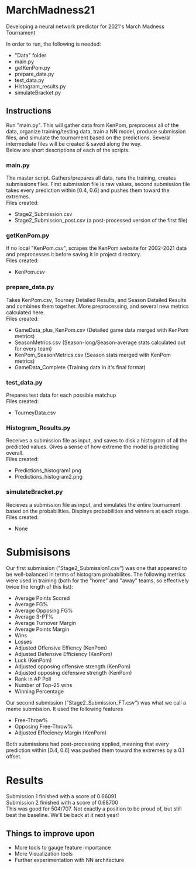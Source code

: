 # MarchMadness21
Developing a neural network predictor for 2021's March Madness Tournament

In order to run, the following is needed:
* "Data" folder
* main.py
* getKenPom.py
* prepare_data.py
* test_data.py
* Histogram_results.py
* simulateBracket.py

## Instructions
Run "main.py". This will gather data from KenPom, preprocess all of the data, organize training/testing data, train a NN model, produce submission files, and simulate the tournament based on the predictions. Several intermediate files will be created & saved along the way.
<br />Below are short descriptions of each of the scripts.

### main.py
The master script. Gathers/prepares all data, runs the training, creates submissions files. First submission file is raw values, second submission file takes every prediction within [0.4, 0.6] and pushes them toward the extremes.
<br />Files created:
* Stage2_Submission.csv
* Stage2_Submission_post.csv (a post-processed version of the first file)
### getKenPom.py
If no local "KenPom.csv", scrapes the KenPom website for 2002-2021 data and preprocesses it before saving it in project directory.
<br />Files created:
* KenPom.csv
### prepare_data.py
Takes KenPom.csv, Tourney Detailed Results, and Season Detailed Results and combines them together. More preprocessing, and several new metrics calculated here.
<br />Files created:
* GameData_plus_KenPom.csv (Detailed game data merged with KenPom metrics)
* SeasonMetrics.csv (Season-long/Season-average stats calculated out for every team)
* KenPom_SeasonMetrics.csv (Season stats merged with KenPom metrics)
* GameData_Complete (Training data in it's final format)
### test_data.py
Prepares test data for each possible matchup
<br />Files created:
* TourneyData.csv
### Histogram_Results.py
Receives a submission file as input, and saves to disk a histogram of all the predicted values. Gives a sense of how extreme the model is predicting overall.
<br />Files created:
* Predictions_histogram1.png
* Predictions_histogram2.png
### simulateBracket.py
Recieves a submission file as input, and simulates the entire tournament based on the probabilities. Displays probabilities and winners at each stage.
<br />Files created:
* None

# Submisisons 
Our first submission ("Stage2_Submission1.csv") was one that appeared to be well-balanced in terms of histogram probabilites. The following metrics were used in training (both for the "home" and "away" teams, so effectively twice the length of this list):
* Average Points Scored
* Average FG%
* Average Opposing FG%
* Average 3-PT%
* Average Turnover Margin
* Average Points Margin
* Wins
* Losses
* Adjusted Offensive Effiency (KenPom)
* Adjusted Defensive Efficiency (KenPom)
* Luck (KenPom)
* Adjusted opposing offensive strength (KenPom)
* Adjusted opposing defensive strength (KenPom)
* Rank in AP Poll
* Number of Top-25 wins
* Winning Percentage

Our second submission ("Stage2_Submission_FT.csv") was what we call a meme submission. It used the following features
* Free-Throw%
* Opposing Free-Throw%
* Adjusted Effeciency Margin (KenPom)

Both submissions had post-processing applied, meaning that every prediction within [0.4, 0.6] was pushed them toward the extremes by a 0.1 offset.

# Results
Submission 1 finished with a score of 0.66091<br />
Submission 2 finished with a score of 0.68700<br />
This was good for 504/707. Not exactly a position to be proud of, but still beat the baseline. We'll be back at it next year!

## Things to improve upon
* More tools to gauge feature importance
* More Visualization tools
* Further experimentation with NN architecture
